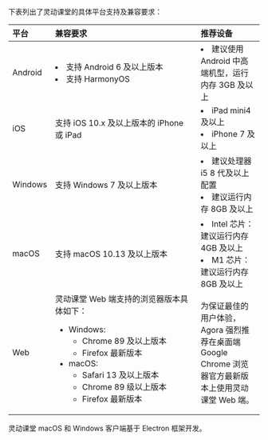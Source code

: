 下表列出了灵动课堂的具体平台支持及兼容要求：

| 平台    | <span style="white-space:nowrap;">兼容要求&emsp;&emsp;&emsp;&emsp;&emsp;&emsp;&emsp;&emsp;&emsp;&emsp;&emsp;&emsp;&emsp;</span>                                                                                                                                                                                                                                                                                                                                          | 推荐设备                                                                                                                                                                                                                                                     |
| :------ | :----------------------------------------------------------------------------------------------------------------------------------------------------------------------------------------------------------------------------------------------------------------------------------------------------------------------------------------------------------------------------------------------------------------------------------------------------------------------- | :----------------------------------------------------------------------------------------------------------------------------------------------------------------------------------------------------------------------------------------------------------- |
| Android | <li>支持 Android 6 及以上版本</li><li>支持 HarmonyOS</li>                                                                                                                                                                                                                                                                                                                                                                                                                | <li>建议使用 Android 中高端机型，运行内存 3GB 及以上</li>                                                                                                                                                                                                    |
| iOS     | 支持 iOS 10.x 及以上版本的 iPhone 或 iPad                                                                                                                                                                                                                                                                                                                                                                                                                                | <li>iPad mini4 及以上</li><li>iPhone 7 及以上</li>                                                                                                                                                                                                           |
| Windows | 支持 Windows 7 及以上版本                                                                                                                                                                                                                                                                                                                                                                                                                                                | <li>建议处理器 i5 8 代及以上配置</li><li>建议运行内存 8GB 及以上</li>                                                                                                                                                                                        |
| macOS   | 支持 macOS 10.13 及以上版本                                                                                                                                                                                                                                                                                                                                                                                                                                              | <li>Intel 芯片：建议运行内存 4GB 及以上</li><li>M1 芯片：建议运行内存 8GB 及以上</li>                                                                                                                                                                        |
| Web     | 灵动课堂 Web 端支持的浏览器版本具体如下：<ul><li>Windows:<ul><li>Chrome 89 及以上版本</li><li>Firefox 最新版本</li></ul><li>macOS:<ul><li>Safari 13 及以上版本</li><li>Chrome 89 级以上版本</li><li>Firefox 最新版本</li></ul></li></ul> | 为保证最佳的用户体验，Agora 强烈推荐在桌面端 Google Chrome 浏览器官方最新版本上使用灵动课堂 Web 端。 |

<div class="alert info">灵动课堂 macOS 和 Windows 客户端基于 Electron 框架开发。</div>
